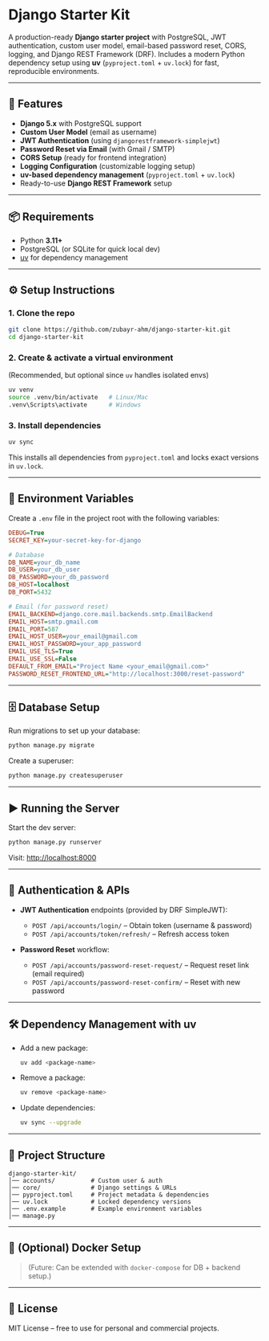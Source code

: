 # Django Starter Kit

A production-ready **Django starter project** with PostgreSQL, JWT authentication, custom user model, email-based password reset, CORS, logging, and Django REST Framework (DRF).
Includes a modern Python dependency setup using **uv** (`pyproject.toml` + `uv.lock`) for fast, reproducible environments.

---

## 🚀 Features

* **Django 5.x** with PostgreSQL support
* **Custom User Model** (email as username)
* **JWT Authentication** (using `djangorestframework-simplejwt`)
* **Password Reset via Email** (with Gmail / SMTP)
* **CORS Setup** (ready for frontend integration)
* **Logging Configuration** (customizable logging setup)
* **uv-based dependency management** (`pyproject.toml` + `uv.lock`)
* Ready-to-use **Django REST Framework** setup

---

## 📦 Requirements

* Python **3.11+**
* PostgreSQL (or SQLite for quick local dev)
* [uv](https://github.com/astral-sh/uv) for dependency management

---

## ⚙️ Setup Instructions

### 1. Clone the repo

```bash
git clone https://github.com/zubayr-ahm/django-starter-kit.git
cd django-starter-kit
```

### 2. Create & activate a virtual environment

(Recommended, but optional since `uv` handles isolated envs)

```bash
uv venv
source .venv/bin/activate   # Linux/Mac
.venv\Scripts\activate      # Windows
```

### 3. Install dependencies

```bash
uv sync
```

This installs all dependencies from `pyproject.toml` and locks exact versions in `uv.lock`.

---

## 🔑 Environment Variables

Create a `.env` file in the project root with the following variables:

```ini
DEBUG=True
SECRET_KEY=your-secret-key-for-django

# Database
DB_NAME=your_db_name
DB_USER=your_db_user
DB_PASSWORD=your_db_password
DB_HOST=localhost
DB_PORT=5432

# Email (for password reset)
EMAIL_BACKEND=django.core.mail.backends.smtp.EmailBackend
EMAIL_HOST=smtp.gmail.com
EMAIL_PORT=587
EMAIL_HOST_USER=your_email@gmail.com
EMAIL_HOST_PASSWORD=your_app_password
EMAIL_USE_TLS=True
EMAIL_USE_SSL=False
DEFAULT_FROM_EMAIL="Project Name <your_email@gmail.com>"
PASSWORD_RESET_FRONTEND_URL="http://localhost:3000/reset-password"
```

---

## 🗄️ Database Setup

Run migrations to set up your database:

```bash
python manage.py migrate
```

Create a superuser:

```bash
python manage.py createsuperuser
```

---

## ▶️ Running the Server

Start the dev server:

```bash
python manage.py runserver
```

Visit: [http://localhost:8000](http://localhost:8000)

---

## 🔑 Authentication & APIs

* **JWT Authentication** endpoints (provided by DRF SimpleJWT):

  * `POST /api/accounts/login/` – Obtain token (username & password)
  * `POST /api/accounts/token/refresh/` – Refresh access token

* **Password Reset** workflow:

  * `POST /api/accounts/password-reset-request/` – Request reset link (email required)
  * `POST /api/accounts/password-reset-confirm/` – Reset with new password

---

## 🛠️ Dependency Management with uv

* Add a new package:

  ```bash
  uv add <package-name>
  ```

* Remove a package:

  ```bash
  uv remove <package-name>
  ```

* Update dependencies:

  ```bash
  uv sync --upgrade
  ```

---

## 📂 Project Structure

```
django-starter-kit/
│── accounts/          # Custom user & auth
│── core/              # Django settings & URLs
│── pyproject.toml     # Project metadata & dependencies
│── uv.lock            # Locked dependency versions
│── .env.example       # Example environment variables
│── manage.py
```

---

## 🐳 (Optional) Docker Setup

> (Future: Can be extended with `docker-compose` for DB + backend setup.)

---

## 📜 License

MIT License – free to use for personal and commercial projects.
